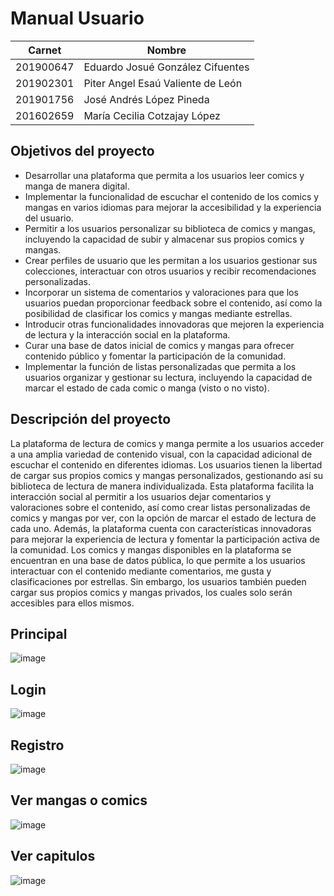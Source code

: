# Manual Usuario
 **Carnet** | **Nombre** |
| ------ | ------ |
| 201900647   | Eduardo Josué González Cifuentes  |
| 201902301   | Piter Angel Esaú Valiente de León |
| 201901756   | José Andrés López Pineda          |
| 201602659   |María Cecilia Cotzajay López       |

## Objetivos del proyecto
- Desarrollar una plataforma que permita a los usuarios leer comics y manga de manera digital.
- Implementar la funcionalidad de escuchar el contenido de los comics y mangas en varios idiomas para mejorar la accesibilidad y la experiencia del usuario.
- Permitir a los usuarios personalizar su biblioteca de comics y mangas, incluyendo la capacidad de subir y almacenar sus propios comics y mangas.
- Crear perfiles de usuario que les permitan a los usuarios gestionar sus colecciones, interactuar con otros usuarios y recibir recomendaciones personalizadas.
- Incorporar un sistema de comentarios y valoraciones para que los usuarios puedan proporcionar feedback sobre el contenido, así como la posibilidad de clasificar los comics y mangas mediante estrellas.
- Introducir otras funcionalidades innovadoras que mejoren la experiencia de lectura y la interacción social en la plataforma.
- Curar una base de datos inicial de comics y mangas para ofrecer contenido público y fomentar la participación de la comunidad.
- Implementar la función de listas personalizadas que permita a los usuarios organizar y gestionar su lectura, incluyendo la capacidad de marcar el estado de cada comic o manga (visto o no visto).

## Descripción del proyecto
La plataforma de lectura de comics y manga permite a los usuarios acceder a una amplia variedad de contenido visual, con la capacidad adicional de escuchar el contenido en diferentes idiomas. Los usuarios tienen la libertad de cargar sus propios comics y mangas personalizados, gestionando así su biblioteca de lectura de manera individualizada. Esta plataforma facilita la interacción social al permitir a los usuarios dejar comentarios y valoraciones sobre el contenido, así como crear listas personalizadas de comics y mangas por ver, con la opción de marcar el estado de lectura de cada uno. Además, la plataforma cuenta con características innovadoras para mejorar la experiencia de lectura y fomentar la participación activa de la comunidad. Los comics y mangas disponibles en la plataforma se encuentran en una base de datos pública, lo que permite a los usuarios interactuar con el contenido mediante comentarios, me gusta y clasificaciones por estrellas. Sin embargo, los usuarios también pueden cargar sus propios comics y mangas privados, los cuales solo serán accesibles para ellos mismos.


## Principal

![image](https://github.com/Lal0gg/-SEMI1-GRUPO8/assets/78941196/ac17afac-cfd1-43b0-affa-5cb1cc4aeac8)

## Login
![image](https://github.com/Lal0gg/-SEMI1-GRUPO8/assets/78941196/1495d741-ba1f-4737-9f52-ac01fd7fa167)

## Registro
![image](https://github.com/Lal0gg/-SEMI1-GRUPO8/assets/78941196/a6ff0ea6-a8e8-45cf-b9fa-b7397be26e3d)

## Ver mangas o comics
![image](https://github.com/Lal0gg/-SEMI1-GRUPO8/assets/78941196/f2d1e251-de8b-4698-bca6-9a1709787f4f)

## Ver capitulos
![image](https://github.com/Lal0gg/-SEMI1-GRUPO8/assets/78941196/b71b5c78-2a5a-4aa5-9ac6-055148ca2901)



